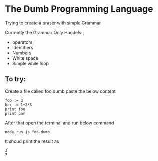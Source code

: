 # The Dumb Programming Language

Trying to create a praser with simple Grammar

Currently the Grammar Only Handels:

- operators
- identifiers
- Numbers
- White space
- Simple while loop

## To try:

Create a file called foo.dumb
paste the below content

```
foo := 3
bar := 1+2*3
print foo
print bar

```

After that open the terminal and run below command

```
node run.js foo.dumb
```

It shoud print the result as
```
3
7

```
